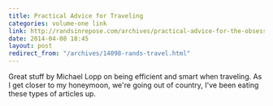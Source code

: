 ```yaml
---
title: Practical Advice for Traveling
categories: volume-one link
link: http://randsinrepose.com/archives/practical-advice-for-the-obsessive-compulsive-traveler/
date: 2014-04-08 18:45
layout: post
redirect_from: "/archives/14098-rands-travel.html"
---
```



Great stuff by Michael Lopp on being efficient and smart when traveling. As I get closer to my honeymoon, we're going out of country, I've been eating these types of articles up. 
